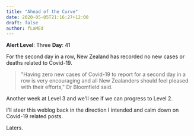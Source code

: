 ```yaml
---
title: "Ahead of the Curve"
date: 2020-05-05T21:16:27+12:00
draft: false
author: fLaMEd
---
```


**Alert Level**: Three 
**Day**: 41

For the second day in a row, New Zealand has recorded no new cases or deaths related to Covid-19.

> "Having zero new cases of Covid-19 to report for a second day in a row is very encouraging and all New Zealanders should feel pleased with their efforts," Dr Bloomfield said.

Another week at Level 3 and we'll see if we can progress to  Level 2. 

I'll steer this weblog back in the direction I intended and calm down on Covid-19 related posts. 

Laters.
